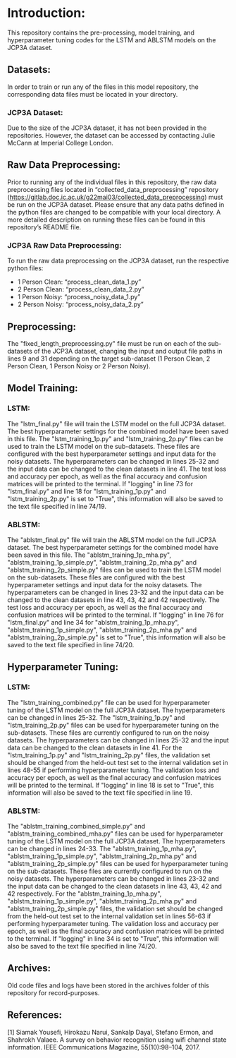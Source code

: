 # Introduction:
This repository contains the pre-processing, model training, and hyperparameter tuning codes for the LSTM and ABLSTM models on the JCP3A dataset.

## Datasets:
In order to train or run any of the files in this model repository, the corresponding data files must be located in your directory. 

### JCP3A Dataset:
Due to the size of the JCP3A dataset, it has not been provided in the repositories. However, the dataset can be accessed by contacting Julie McCann at Imperial College London. 

## Raw Data Preprocessing:
Prior to running any of the individual files in this repository, the raw data preprocessing files located in “collected_data_preprocessing” repository (https://gitlab.doc.ic.ac.uk/g22mai03/collected_data_preprocessing) must be run on the JCP3A dataset. Please ensure that any data paths defined in the python files are changed to be compatible with your local directory. A more detailed description on running these files can be found in this repository’s README file. 

### JCP3A Raw Data Preprocessing:
To run the raw data preprocessing on the JCP3A dataset, run the respective python files:
* 1 Person Clean: “process_clean_data_1.py”
* 2 Person Clean: “process_clean_data_2.py”
* 1 Person Noisy: “process_noisy_data_1.py”
* 2 Person Noisy: “process_noisy_data_2.py”

## Preprocessing:
The "fixed_length_preprocessing.py" file must be run on each of the sub-datasets of the JCP3A dataset, changing the input and output file paths in lines 9 and 31 depending on the target sub-dataset (1 Person Clean, 2 Person Clean, 1 Person Noisy or 2 Person Noisy).

## Model Training:

### LSTM:

The "lstm_final.py" file will train the LSTM model on the full JCP3A dataset. The best hyperparameter settings for the combined model have been saved in this file. The "lstm_training_1p.py" and "lstm_training_2p.py" files can be used to train the LSTM model on the sub-datasets. These files are configured with the best hyperparameter settings and input data for the noisy datasets. The hyperparameters can be changed in lines 25-32 and the input data can be changed to the clean datasets in line 41. The test loss and accuracy per epoch, as well as the final accuracy and confusion matrices will be printed to the terminal. If "logging" in line 73 for "lstm_final.py" and line 18 for "lstm_training_1p.py" and "lstm_training_2p.py" is set to "True", this information will also be saved to the text file specified in line 74/19.

### ABLSTM:
The "ablstm_final.py" file will train the ABLSTM model on the full JCP3A dataset. The best hyperparameter settings for the combined model have been saved in this file. The "ablstm_training_1p_mha.py", "ablstm_training_1p_simple.py", "ablstm_training_2p_mha.py" and "ablstm_training_2p_simple.py" files can be used to train the LSTM model on the sub-datasets. These files are configured with the best hyperparameter settings and input data for the noisy datasets. The hyperparameters can be changed in lines 23-32 and the input data can be changed to the clean datasets in line 43, 43, 42 and 42 respectively.  The test loss and accuracy per epoch, as well as the final accuracy and confusion matrices will be printed to the terminal. If "logging" in line 76 for "lstm_final.py" and line 34 for "ablstm_training_1p_mha.py", "ablstm_training_1p_simple.py", "ablstm_training_2p_mha.py" and "ablstm_training_2p_simple.py" is set to "True", this information will also be saved to the text file specified in line 74/20.

## Hyperparameter Tuning:

### LSTM:

The "lstm_training_combined.py" file can be used for hyperparameter tuning of the LSTM model on the full JCP3A dataset. The hyperparameters can be changed in lines 25-32. The "lstm_training_1p.py" and "lstm_training_2p.py" files can be used for hyperparameter tuning on the sub-datasets. These files are currently configured to run on the noisy datasets. The hyperparameters can be changed in lines 25-32 and the input data can be changed to the clean datasets in line 41. For the "lstm_training_1p.py" and "lstm_training_2p.py" files, the validation set should be changed from the held-out test set to the internal validation set in lines 48-55 if performing hyperparameter tuning. The validation loss and accuracy per epoch, as well as the final accuracy and confusion matrices will be printed to the terminal. If "logging" in line 18 is set to "True", this information will also be saved to the text file specified in line 19.

### ABLSTM:
The "ablstm_training_combined_simple.py" and "ablstm_training_combined_mha.py" files can be used for hyperparameter tuning of the LSTM model on the full JCP3A dataset. The hyperparameters can be changed in lines 24-33. The "ablstm_training_1p_mha.py", "ablstm_training_1p_simple.py", "ablstm_training_2p_mha.py" and "ablstm_training_2p_simple.py" files can be used for hyperparameter tuning on the sub-datasets. These files are currently configured to run on the noisy datasets. The hyperparameters can be changed in lines 23-32 and the input data can be changed to the clean datasets in line 43, 43, 42 and 42 respectively. For the "ablstm_training_1p_mha.py", "ablstm_training_1p_simple.py", "ablstm_training_2p_mha.py" and "ablstm_training_2p_simple.py" files, the validation set should be changed from the held-out test set to the internal validation set in lines 56-63 if performing hyperparameter tuning. The validation loss and accuracy per epoch, as well as the final accuracy and confusion matrices will be printed to the terminal. If "logging" in line 34 is set to "True", this information will also be saved to the text file specified in line 74/20.

## Archives:
Old code files and logs have been stored in the archives folder of this repository for record-purposes.

## References:
[1] Siamak Yousefi, Hirokazu Narui, Sankalp Dayal, Stefano Ermon, and Shahrokh Valaee. A survey on behavior recognition using wifi channel state information. IEEE Communications Magazine, 55(10):98–104, 2017.
